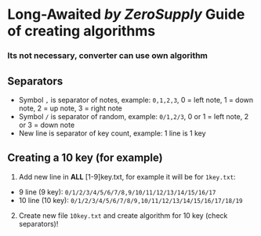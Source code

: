 # Long-Awaited *by ZeroSupply* Guide of creating algorithms
### Its not necessary, converter can use own algorithm
## Separators
- Symbol `,` is separator of notes, example: `0,1,2,3`, 0 = left note, 1 = down note, 2 = up note, 3 = right note
- Symbol `/` is separator of random, example: `0/1,2/3`, 0 or 1 = left note, 2 or 3 = down note
- New line is separator of key count, example: 1 line is 1 key
## Creating a 10 key (for example)
1. Add new line in **ALL** [1-9]key.txt, for example it will be for `1key.txt`:
- 9 line (9 key): `0/1/2/3/4/5/6/7/8,9/10/11/12/13/14/15/16/17`
- 10 line (10 key): `0/1/2/3/4/5/6/7/8/9,10/11/12/13/14/15/16/17/18/19`
2. Create new file `10key.txt` and create algorithm for 10 key (check separators)!